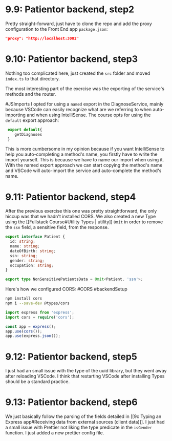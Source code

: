 # 9.9: Patientor backend, step2
Pretty straight-forward, just have to clone the repo and add the proxy configuration to the Front End app `package.json`:

```json
"proxy": "http://localhost:3001"
```

# 9.10: Patientor backend, step3

Nothing too complicated here, just created the `src` folder and moved `index.ts` to that directory.

The most interesting part of the exercise was the exporting of the service's methods and the router.

#JSImports
I opted for using a `named` export in the DiagnoseService, mainly because VSCode can easily recognize what are we referring to when auto-importing and when using IntelliSense. The course opts for using the `default` export approach:

```ts
 export default{
    getDiagnoses
 }
```

This is more cumbersome in my opinion because if you want IntelliSense to help you auto-completing a method's name, you firstly have to write the import yourself. This is because we have to name our import when using it. With the named export approach we can start copying the method's name and VSCode will auto-import the service and auto-complete the method's name.

# 9.11: Patientor backend, step4

After the previous exercise this one was pretty straightforward, the only hiccup was that we hadn't installed CORS. We also created a new Type using the [[Fullstack Course#Utility Types | utility]] `Omit` in order to remove the `ssn` field, a sensitive field, from the response.

```ts
export interface Patient {
  id: string;
  name: string;
  dateOfBirth: string;
  ssn: string;
  gender: string;
  occupation: string;
}

export type NonSensitivePatientsData = Omit<Patient, 'ssn'>;
```

Here's how we configured CORS: #CORS #backendSetup 
```sh
npm install cors
npm i --save-dev @types/cors
```

```ts
import express from 'express';
import cors = require('cors');

const app = express();
app.use(cors());
app.use(express.json());
```

# 9.12: Patientor backend, step5

I just had an small issue with the type of the uuid library, but they went away after reloading VSCode. I think that restarting VSCode after installing Types should be a standard practice.

# 9.13: Patientor backend, step6

We just basically follow the parsing of the fields detailed in [[9c Typing an Express app#Receiving data from external sources (client data)]]. I just had a small issue with Prettier not liking the type predicate in the `isGender` function. I just added a new prettier config file.